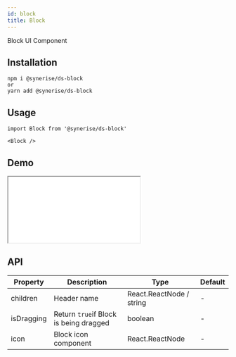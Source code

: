 ```yaml
---
id: block
title: Block
---
```


Block UI Component

## Installation

```
npm i @synerise/ds-block
or
yarn add @synerise/ds-block
```

## Usage

```
import Block from '@synerise/ds-block'

<Block />

```

## Demo

<iframe src="/storybook-static/iframe.html?id=components-block--default"></iframe>

## API

| Property   | Description                           | Type                     | Default |
| ---------- | ------------------------------------- | ------------------------ | ------- |
| children   | Header name                           | React.ReactNode / string | -       |
| isDragging | Return `true`if Block is being dragged | boolean                  | -       |
| icon       | Block icon component                  | React.ReactNode          | -       |

